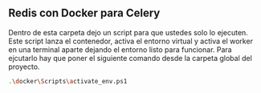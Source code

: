 ## Redis con Docker para Celery

Dentro de esta carpeta dejo un script para que ustedes solo lo ejecuten. Este script lanza el contenedor, activa el entorno virtual y activa el worker en una terminal aparte dejando el entorno listo para funcionar. Para ejcutarlo hay que poner el siguiente comando desde la carpeta global del proyecto.

```bash
.\docker\Scripts\activate_env.ps1
 